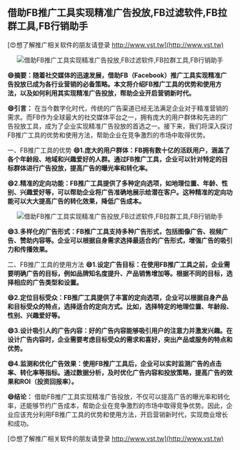 ## **借助FB推广工具实现精准广告投放,FB过滤软件,FB拉群工具,FB行销助手**

[😍想了解推广相关软件的朋友请登录 http://www.vst.tw](http://www.vst.tw)

 <center><img src="https://vst.tw/MP4/tuiguang/png/1.png" alt="借助FB推广工具实现精准广告投放,FB过滤软件,FB拉群工具,FB行销助手"></center>

**😄摘要：随着社交媒体的迅速发展，借助FB（Facebook）推广工具实现精准广告投放已成为各行业营销的必备策略。本文将介绍FB推广工具的优势和使用方法，以及如何利用其实现精准广告投放，帮助企业开启营销新时代。**

**😄引言：**
在当今数字化时代，传统的广告渠道已经无法满足企业对于精准营销的需求。而FB作为全球最大的社交媒体平台之一，拥有庞大的用户群体和先进的广告投放工具，成为了企业实现精准广告投放的首选之一。接下来，我们将深入探讨FB推广工具的优势和使用方法，帮助企业在竞争激烈的市场中取得优势。

一、FB推广工具的优势
**😄1.庞大的用户群体：FB拥有数十亿的活跃用户，涵盖了各个年龄段、地域和兴趣爱好的人群。通过FB推广工具，企业可以针对特定的目标群体进行广告投放，提高广告的曝光率和转化率。**

**😄2.精准的定向功能：FB推广工具提供了多种定向选项，如地理位置、年龄、性别、兴趣爱好等，可以帮助企业将广告准确地展示给潜在客户。这种精准的定向功能可以大大提高广告的转化效果，降低广告成本。**

 <center><img src="https://vst.tw/MP4/tuiguang/png/8.png" alt="借助FB推广工具实现精准广告投放,FB过滤软件,FB拉群工具,FB行销助手"></center>

**😄3.多样化的广告形式：FB推广工具支持多种广告形式，包括图像广告、视频广告、赞助内容等。企业可以根据自身需求选择最适合的广告形式，增强广告的吸引力和传播效果。**

二、FB推广工具的使用方法
**😄1.设定广告目标：在使用FB推广工具之前，企业需要明确广告的目标，例如品牌知名度提升、产品销售增加等。根据不同的目标，选择相应的广告类型和设置。**

**😄2.定位目标受众：FB推广工具提供了丰富的定向选项，企业可以根据自身产品和目标受众的特点，选择适合的定向方式。比如，选择特定的地理位置、年龄段、性别、兴趣爱好等。**

**😄3.设计吸引人的广告内容：好的广告内容能够吸引用户的注意力并激发兴趣。在设计广告内容时，企业需要考虑目标受众的需求和喜好，突出产品或服务的特点和优势。**

**😄4.监测和优化广告效果：使用FB推广工具后，企业可以实时监测广告的点击率、转化率等指标。通过数据分析，及时优化广告内容和投放策略，提高广告的效果和ROI（投资回报率）。**

**😄结论：**
借助FB推广工具实现精准广告投放，不仅可以提高广告的曝光率和转化率，还能够节约广告成本，帮助企业在竞争激烈的市场中取得竞争优势。因此，企业应该充分利用FB推广工具的优势和使用方法，开启营销新时代，实现商业增长和成功。

[😍想了解推广相关软件的朋友请登录 http://www.vst.tw](http://www.vst.tw)




